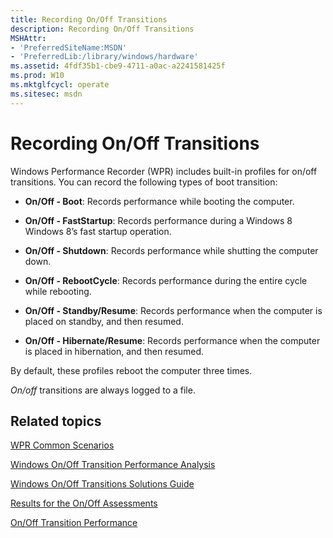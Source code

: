 ```yaml
---
title: Recording On/Off Transitions
description: Recording On/Off Transitions
MSHAttr:
- 'PreferredSiteName:MSDN'
- 'PreferredLib:/library/windows/hardware'
ms.assetid: 4fdf35b1-cbe9-4711-a0ac-a2241581425f
ms.prod: W10
ms.mktglfcycl: operate
ms.sitesec: msdn
---
```


# Recording On/Off Transitions


Windows Performance Recorder (WPR) includes built-in profiles for on/off transitions. You can record the following types of boot transition:

-   **On/Off - Boot**: Records performance while booting the computer.

-   **On/Off - FastStartup**: Records performance during a Windows 8 Windows 8’s fast startup operation.

-   **On/Off - Shutdown**: Records performance while shutting the computer down.

-   **On/Off - RebootCycle**: Records performance during the entire cycle while rebooting.

-   **On/Off - Standby/Resume**: Records performance when the computer is placed on standby, and then resumed.

-   **On/Off - Hibernate/Resume**: Records performance when the computer is placed in hibernation, and then resumed.

By default, these profiles reboot the computer three times.

*On/off* transitions are always logged to a file.

## Related topics


[WPR Common Scenarios](windows-performance-recorder-common-scenarios.md)

[Windows On/Off Transition Performance Analysis](http://go.microsoft.com/fwlink/p/?linkid=247578)

[Windows On/Off Transitions Solutions Guide](http://go.microsoft.com/fwlink/p/?linkid=247577)

[Results for the On/Off Assessments](../assessments/results-for-the-onoff-assessments.md)

[On/Off Transition Performance](../assessments/onoff-transition-performance.md)

 

 







